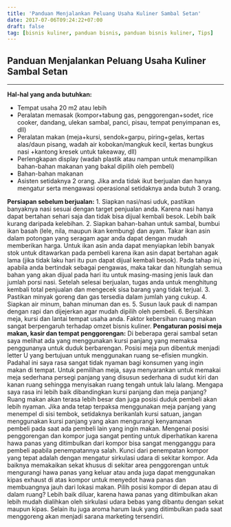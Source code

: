 ```yaml
---
title: 'Panduan Menjalankan Peluang Usaha Kuliner Sambal Setan'
date: 2017-07-06T09:24:22+07:00
draft: false
tag: [bisnis kuliner, panduan bisnis, panduan bisnis kuliner, Tips]
---
```

## Panduan Menjalankan Peluang Usaha Kuliner Sambal Setan
----

**Hal-hal yang anda butuhkan:**

*   Tempat usaha 20 m2 atau lebih
*   Peralatan memasak (kompor+tabung gas, penggorengan+sodet, rice cooker, dandang, ulekan sambal, panci, pisau, tempat penyimpanan es, dll)
*   Peralatan makan (meja+kursi, sendok+garpu, piring+gelas, kertas alas/daun pisang, wadah air kobokan/mangkuk kecil, kertas bungkus nasi +kantong kresek untuk takeaway, dll)
*   Perlengkapan display (wadah plastik atau nampan untuk menampilkan bahan-bahan makanan yang bakal dipilih oleh pembeli)
*   Bahan-bahan makanan
*   Asisten setidaknya 2 orang. Jika anda tidak ikut berjualan dan hanya mengatur serta mengawasi operasional setidaknya anda butuh 3 orang.

**Persiapan sebelum berjualan:** 1\. Siapkan nasi/nasi uduk, pastikan banyaknya nasi sesuai dengan target penjualan anda. Karena nasi hanya dapat bertahan sehari saja dan tidak bisa dijual kembali besok. Lebih baik kurang daripada kelebihan. 2. Siapkan bahan-bahan untuk sambal, bumbui ikan basah (lele, nila, maupun ikan kembung) dan ayam. Takar ikan asin dalam potongan yang seragam agar anda dapat dengan mudah memberikan harga. Untuk ikan asin anda dapat menyiapkan lebih banyak stok untuk ditawarkan pada pembeli karena ikan asin dapat bertahan agak lama (jika tidak laku hari itu pun dapat dijual kembali besok). Pada tahap ini, apabila anda bertindak sebagai pengawas, maka takar dan hitunglah semua bahan yang akan dijual pada hari itu untuk masing-masing jenis lauk dan jumlah porsi nasi. Setelah selesai berjualan, tugas anda untuk menghitung kembali total penjualan dan mengecek sisa barang yang tidak terjual. 3. Pastikan minyak goreng dan gas tersedia dalam jumlah yang cukup. 4. Siapkan air minum, bahan minuman dan es. 5. Susun lauk pauk di nampan dengan rapi dan dijejerkan agar mudah dipilih oleh pembeli. 6. Bersihkan meja, kursi dan lantai tempat usaha anda. Faktor kebersihan ruang makan sangat berpengaruh terhadap omzet bisnis kuliner. **Pengaturan posisi meja makan, kasir dan tempat penggorengan:** Di beberapa gerai sambal setan saya melihat ada yang menggunakan kursi panjang yang memaksa penggunanya untuk duduk berbarengan. Posisi meja pun dibentuk menjadi letter U yang bertujuan untuk menggunakan ruang se-efisien mungkin. Padahal ini saya rasa sangat tidak nyaman bagi konsumen yang ingin makan di tempat. Untuk pemilihan meja, saya menyarankan untuk memakai meja sederhana persegi panjang yang disusun sederhana di sudut kiri dan kanan ruang sehingga menyisakan ruang tengah untuk lalu lalang. Mengapa saya rasa ini lebih baik dibandingkan kursi panjang dan meja panjang? Ruang makan akan terasa lebih besar dan juga posisi duduk pembeli akan lebih nyaman. Jika anda tetap terpaksa menggunakan meja panjang yang menempel di sisi tembok, setidaknya berikanlah kursi satuan, jangan menggunakan kursi panjang yang akan mengurangi kenyamanan pembeli pada saat ada pembeli lain yang ingin makan. Mengenai posisi penggorengan dan kompor juga sangat penting untuk diperhatikan karena hawa panas yang ditimbulkan dari kompor bisa sangat mengganggu para pembeli apabila penempatannya salah. Kunci dari penempatan kompor yang tepat adalah dengan mengatur sirkulasi udara di sekitar kompor. Ada baiknya memakaikan sekat khusus di sekitar area penggorengan untuk mengurangi hawa panas yang keluar atau anda juga dapat menggunakan kipas exhaust di atas kompor untuk menyedot hawa panas dan membuangnya jauh dari lokasi makan. Pilih posisi kompor di depan atau di dalam ruang? Lebih baik diluar, karena hawa panas yang ditimbulkan akan lebih mudah dialihkan oleh sirkulasi udara bebas yang dibantu dengan sekat maupun kipas. Selain itu juga aroma harum lauk yang ditimbulkan pada saat menggoreng akan menjadi sarana marketing tersendiri.